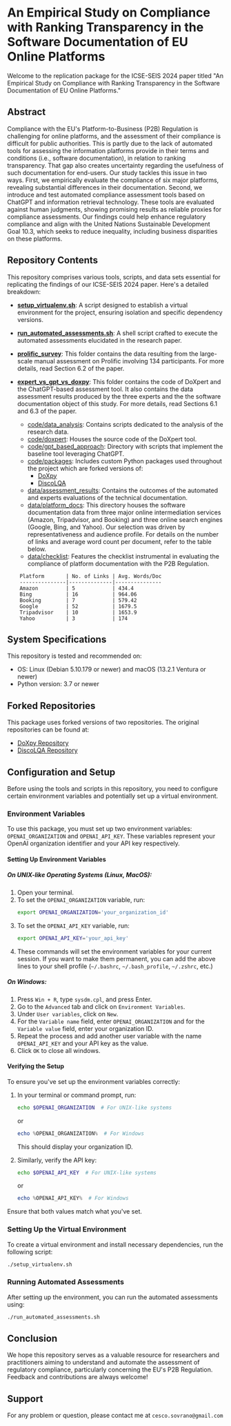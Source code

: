 # An Empirical Study on Compliance with Ranking Transparency in the Software Documentation of EU Online Platforms

Welcome to the replication package for the ICSE-SEIS 2024 paper titled "An Empirical Study on Compliance with Ranking Transparency in the Software Documentation of EU Online Platforms."

## Abstract

Compliance with the EU's Platform-to-Business (P2B) Regulation is challenging for online platforms, and the assessment of their compliance is difficult for public authorities. This is partly due to the lack of automated tools for assessing the information platforms provide in their terms and conditions (i.e., software documentation), in relation to ranking transparency. That gap also creates uncertainty regarding the usefulness of such documentation for end-users. Our study tackles this issue in two ways. First, we empirically evaluate the compliance of six major platforms, revealing substantial differences in their documentation. Second, we introduce and test automated compliance assessment tools based on ChatGPT and information retrieval technology. These tools are evaluated against human judgments, showing promising results as reliable proxies for compliance assessments. Our findings could help enhance regulatory compliance and align with the United Nations Sustainable Development Goal 10.3, which seeks to reduce inequality, including business disparities on these platforms.

## Repository Contents

This repository comprises various tools, scripts, and data sets essential for replicating the findings of our ICSE-SEIS 2024 paper. Here's a detailed breakdown:

- **[setup_virtualenv.sh](setup_virtualenv.sh)**: A script designed to establish a virtual environment for the project, ensuring isolation and specific dependency versions.
  
- **[run_automated_assessments.sh](run_automated_assessments.sh)**: A shell script crafted to execute the automated assessments elucidated in the research paper.

- **[prolific_survey](prolific_survey)**: This folder contains the data resulting from the large-scale manual assessment on Prolific involving 134 participants. For more details, read Section 6.2 of the paper.

- **[expert_vs_gpt_vs_doxpy](expert_vs_gpt_vs_doxpy)**: This folder contains the code of DoXpert and the ChatGPT-based assessment tool. It also contains the data assessment results produced by the three experts and the the software documentation object of this study. For more details, read Sections 6.1 and 6.3 of the paper.
    - [code/data_analysis](expert_vs_gpt_vs_doxpy/code/data_analysis/experts_vs_tools): Contains scripts dedicated to the analysis of the research data.
    - [code/doxpert](expert_vs_gpt_vs_doxpy/code/doxpert): Houses the source code of the DoXpert tool.
    - [code/gpt_based_approach](expert_vs_gpt_vs_doxpy/code/gpt_based_approach): Directory with scripts that implement the baseline tool leveraging ChatGPT.
    - [code/packages](expert_vs_gpt_vs_doxpy/code/packages): Includes custom Python packages used throughout the project which are forked versions of:
        - [DoXpy](https://github.com/Francesco-Sovrano/DoXpy)
        - [DiscoLQA](https://github.com/Francesco-Sovrano/DiscoLQA) 
    - [data/assessment_results](expert_vs_gpt_vs_doxpy/data/assessment_results): Contains the outcomes of the automated and experts evaluations of the technical documentation.
    - [data/platform_docs](expert_vs_gpt_vs_doxpy/data/platform_docs): This directory houses the software documentation data from three major online intermediation services (Amazon, Tripadvisor, and Booking) and three online search engines (Google, Bing, and Yahoo). Our selection was driven by representativeness and audience profile. For details on the number of links and average word count per document, refer to the table below.
    - [data/checklist](expert_vs_gpt_vs_doxpy/data/checklist): Features the checklist instrumental in evaluating the compliance of platform documentation with the P2B Regulation.

```
    Platform       | No. of Links | Avg. Words/Doc 
    ---------------|--------------|---------------
    Amazon         | 5            | 434.4
    Bing           | 16           | 964.06
    Booking        | 7            | 579.42
    Google         | 52           | 1679.5
    Tripadvisor    | 10           | 1653.9
    Yahoo          | 3            | 174
```

## System Specifications

This repository is tested and recommended on:

- OS: Linux (Debian 5.10.179 or newer) and macOS (13.2.1 Ventura or newer)
- Python version: 3.7 or newer

## Forked Repositories

This package uses forked versions of two repositories. The original repositories can be found at:
- [DoXpy Repository](https://github.com/Francesco-Sovrano/DoXpy)
- [DiscoLQA Repository](https://github.com/Francesco-Sovrano/DiscoLQA)

## Configuration and Setup

Before using the tools and scripts in this repository, you need to configure certain environment variables and potentially set up a virtual environment.

### Environment Variables

To use this package, you must set up two environment variables: `OPENAI_ORGANIZATION` and `OPENAI_API_KEY`. These variables represent your OpenAI organization identifier and your API key respectively.

#### Setting Up Environment Variables

##### On UNIX-like Operating Systems (Linux, MacOS):

1. Open your terminal.
2. To set the `OPENAI_ORGANIZATION` variable, run:
   ```bash
   export OPENAI_ORGANIZATION='your_organization_id'
   ```
3. To set the `OPENAI_API_KEY` variable, run:
   ```bash
   export OPENAI_API_KEY='your_api_key'
   ```
4. These commands will set the environment variables for your current session. If you want to make them permanent, you can add the above lines to your shell profile (`~/.bashrc`, `~/.bash_profile`, `~/.zshrc`, etc.)

##### On Windows:

1. Press `Win + R`, type `sysdm.cpl`, and press Enter.
2. Go to the `Advanced` tab and click on `Environment Variables`.
3. Under `User variables`, click on `New`.
4. For the `Variable name` field, enter `OPENAI_ORGANIZATION` and for the `Variable value` field, enter your organization ID.
5. Repeat the process and add another user variable with the name `OPENAI_API_KEY` and your API key as the value.
6. Click `OK` to close all windows.

#### Verifying the Setup

To ensure you've set up the environment variables correctly:

1. In your terminal or command prompt, run:
   ```bash
   echo $OPENAI_ORGANIZATION  # For UNIX-like systems
   ```
   or
   ```powershell
   echo %OPENAI_ORGANIZATION%  # For Windows
   ```
   This should display your organization ID.
   
2. Similarly, verify the API key:
   ```bash
   echo $OPENAI_API_KEY  # For UNIX-like systems
   ```
   or
   ```powershell
   echo %OPENAI_API_KEY%  # For Windows
   ```

Ensure that both values match what you've set.

### Setting Up the Virtual Environment

To create a virtual environment and install necessary dependencies, run the following script:

```bash
./setup_virtualenv.sh
```

### Running Automated Assessments

After setting up the environment, you can run the automated assessments using:

```bash
./run_automated_assessments.sh
```

## Conclusion

We hope this repository serves as a valuable resource for researchers and practitioners aiming to understand and automate the assessment of regulatory compliance, particularly concerning the EU's P2B Regulation. Feedback and contributions are always welcome!

## Support

For any problem or question, please contact me at `cesco.sovrano@gmail.com`
